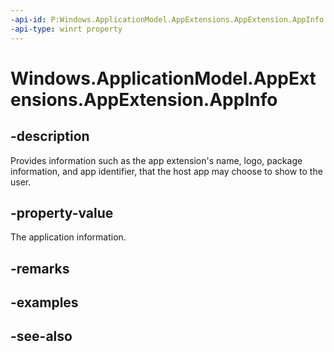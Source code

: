 ----api-id: P:Windows.ApplicationModel.AppExtensions.AppExtension.AppInfo
-api-type: winrt property
---<!-- Property syntaxpublic Windows.ApplicationModel.AppInfo AppInfo { get; }--># Windows.ApplicationModel.AppExtensions.AppExtension.AppInfo## -descriptionProvides information such as the app extension's name, logo, package information, and app identifier, that the host app may choose to show to the user.## -property-valueThe application information.## -remarks## -examples## -see-also
